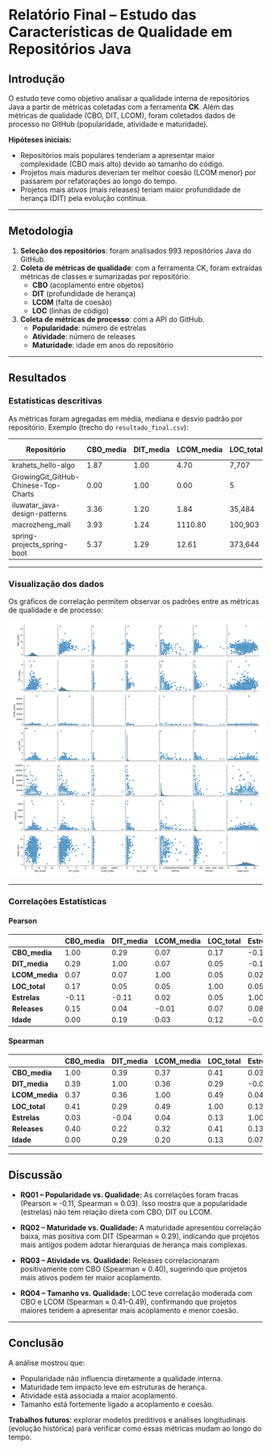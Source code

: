 # Relatório Final – Estudo das Características de Qualidade em Repositórios Java

## Introdução
O estudo teve como objetivo analisar a qualidade interna de repositórios Java a partir de métricas coletadas com a ferramenta **CK**. Além das métricas de qualidade (CBO, DIT, LCOM), foram coletados dados de processo no GitHub (popularidade, atividade e maturidade).

**Hipóteses iniciais:**
- Repositórios mais populares tenderiam a apresentar maior complexidade (CBO mais alto) devido ao tamanho do código.
- Projetos mais maduros deveriam ter melhor coesão (LCOM menor) por passarem por refatorações ao longo do tempo.
- Projetos mais ativos (mais releases) teriam maior profundidade de herança (DIT) pela evolução contínua.

---

## Metodologia
1. **Seleção dos repositórios**: foram analisados 993 repositórios Java do GitHub.
2. **Coleta de métricas de qualidade**: com a ferramenta CK, foram extraídas métricas de classes e sumarizadas por repositório.
   - **CBO** (acoplamento entre objetos)
   - **DIT** (profundidade de herança)
   - **LCOM** (falta de coesão)
   - **LOC** (linhas de código)
3. **Coleta de métricas de processo**: com a API do GitHub.
   - **Popularidade**: número de estrelas
   - **Atividade**: número de releases
   - **Maturidade**: idade em anos do repositório

---

## Resultados

### Estatísticas descritivas
As métricas foram agregadas em média, mediana e desvio padrão por repositório.
Exemplo (trecho do `resultado_final.csv`):

| Repositório                            | CBO_media | DIT_media | LCOM_media | LOC_total | Estrelas | Releases | Idade (anos) |
|----------------------------------------|-----------|-----------|------------|-----------|----------|----------|--------------|
| krahets_hello-algo                     | 1.87      | 1.00      | 4.70       | 7,707     | 117,036  | 9        | 2.88         |
| GrowingGit_GitHub-Chinese-Top-Charts   | 0.00      | 1.00      | 0.00       | 5         | 102,419  | 0        | 6.05         |
| iluwatar_java-design-patterns          | 3.36      | 1.20      | 1.84       | 35,484    | 92,713   | 0        | 11.12        |
| macrozheng_mall                        | 3.93      | 1.24      | 1110.80    | 100,903   | 81,625   | 3        | 7.47         |
| spring-projects_spring-boot            | 5.37      | 1.29      | 12.61      | 373,644   | 78,446   | 323      | 12.93        |

---

### Visualização dos dados
Os gráficos de correlação permitem observar os padrões entre as métricas de qualidade e de processo:

![Gráficos de correlação](correlacoes.png)

---

### Correlações Estatísticas

#### Pearson
|              | CBO_media | DIT_media | LCOM_media | LOC_total | Estrelas | Releases | Idade_anos |
|--------------|-----------|-----------|------------|-----------|----------|----------|------------|
| **CBO_media** | 1.00      | 0.29      | 0.07       | 0.17      | -0.11    | 0.15     | 0.00       |
| **DIT_media** | 0.29      | 1.00      | 0.07       | 0.05      | -0.11    | 0.04     | 0.19       |
| **LCOM_media**| 0.07      | 0.07      | 1.00       | 0.05      | 0.02     | -0.01    | 0.03       |
| **LOC_total** | 0.17      | 0.05      | 0.05       | 1.00      | 0.05     | 0.07     | 0.12       |
| **Estrelas**  | -0.11     | -0.11     | 0.02       | 0.05      | 1.00     | 0.08     | -0.02      |
| **Releases**  | 0.15      | 0.04      | -0.01      | 0.07      | 0.08     | 1.00     | -0.00      |
| **Idade**     | 0.00      | 0.19      | 0.03       | 0.12      | -0.02    | -0.00    | 1.00       |

#### Spearman
|              | CBO_media | DIT_media | LCOM_media | LOC_total | Estrelas | Releases | Idade_anos |
|--------------|-----------|-----------|------------|-----------|----------|----------|------------|
| **CBO_media** | 1.00      | 0.39      | 0.37       | 0.41      | 0.03     | 0.40     | 0.00       |
| **DIT_media** | 0.39      | 1.00      | 0.36       | 0.29      | -0.04    | 0.22     | 0.29       |
| **LCOM_media**| 0.37      | 0.36      | 1.00       | 0.49      | 0.04     | 0.32     | 0.20       |
| **LOC_total** | 0.41      | 0.29      | 0.49       | 1.00      | 0.13     | 0.41     | 0.13       |
| **Estrelas**  | 0.03      | -0.04     | 0.04       | 0.13      | 1.00     | 0.13     | 0.07       |
| **Releases**  | 0.40      | 0.22      | 0.32       | 0.41      | 0.13     | 1.00     | -0.01      |
| **Idade**     | 0.00      | 0.29      | 0.20       | 0.13      | 0.07     | -0.01    | 1.00       |

---

## Discussão

- **RQ01 – Popularidade vs. Qualidade:**
  As correlações foram fracas (Pearson ≈ -0.11, Spearman ≈ 0.03). Isso mostra que a popularidade (estrelas) não tem relação direta com CBO, DIT ou LCOM.

- **RQ02 – Maturidade vs. Qualidade:**
  A maturidade apresentou correlação baixa, mas positiva com DIT (Spearman ≈ 0.29), indicando que projetos mais antigos podem adotar hierarquias de herança mais complexas.

- **RQ03 – Atividade vs. Qualidade:**
  Releases correlacionaram positivamente com CBO (Spearman ≈ 0.40), sugerindo que projetos mais ativos podem ter maior acoplamento.

- **RQ04 – Tamanho vs. Qualidade:**
  LOC teve correlação moderada com CBO e LCOM (Spearman ≈ 0.41–0.49), confirmando que projetos maiores tendem a apresentar mais acoplamento e menor coesão.

---

## Conclusão
A análise mostrou que:
- Popularidade não influencia diretamente a qualidade interna.
- Maturidade tem impacto leve em estruturas de herança.
- Atividade está associada a maior acoplamento.
- Tamanho está fortemente ligado a acoplamento e coesão.

**Trabalhos futuros**: explorar modelos preditivos e análises longitudinais (evolução histórica) para verificar como essas métricas mudam ao longo do tempo.
